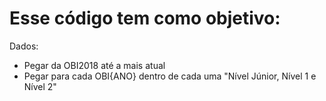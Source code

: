# Esse código tem como objetivo:

Dados:

- Pegar da OBI2018 até a mais atual
- Pegar para cada OBI{ANO} dentro de cada uma "Nível Júnior, Nível 1 e Nível 2"
